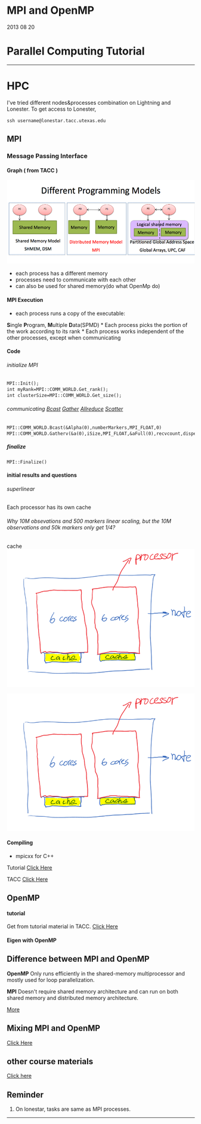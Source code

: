 # MPI and OpenMP
2013 08 20


# Parallel Computing Tutorial

* * *

# HPC


I've tried different nodes&processes combination on Lightning and Lonester. To get access to Lonester,

```
ssh username@lonestar.tacc.utexas.edu
```



## MPI

### Message Passing Interface

#### Graph ( from TACC )

![MPI_OpenMP](media/9609587835_46d95c389a_o.png)

* each process has a different memory
* processes need to communicate with each other
* can also be used for shared memory(do what OpenMp do)

#### MPI Execution

* each process runs a copy of the executable:

**S**ingle **P**rogram, **M**ultiple **D**ata(SPMD) * Each process picks the portion of the work according to its rank * Each process works independent of the other processes, except when communicating

#### Code

###### initialize MPI



```
MPI::Init();
int myRank=MPI::COMM_WORLD.Get_rank();
int clusterSize=MPI::COMM_WORLD.Get_size();
```



###### communicating [Bcast](https://computing.llnl.gov/tutorials/mpi/images/MPI_Bcast.gif) [Gather](https://computing.llnl.gov/tutorials/mpi/images/MPI_Gather.gif) [Allreduce](https://computing.llnl.gov/tutorials/mpi/images/MPI_Allreduce.gif) [Scatter](https://computing.llnl.gov/tutorials/mpi/images/MPI_Scatter.gif)



```
MPI::COMM_WORLD.Bcast(&Alpha(0),numberMarkers,MPI_FLOAT,0)  MPI::COMM_WORLD.Gatherv(&a(0),iSize,MPI_FLOAT,&aFull(0),recvcount,dispel,MPI_FLOAT,0)
```



##### finalize



```
MPI::Finalize()
```



#### initial results and questions

###### superlinear

Each processor has its own cache

###### Why 10M obsevations and 500 markers linear scaling, but the 10M observations and 50k markers only get 1/4?

cache ![Hao_node_sketch](media/9610052363_c38e09c335_o.png)

<img src="media/9610052363_c38e09c335_o.png" alt="alt text" width="whatever" height="whatever">

#### Compiling

* mpicxx for C++

Tutorial [Click Here](https://computing.llnl.gov/tutorials/mpi/)

TACC [Click Here](http://www.tacc.utexas.edu/c/document_library/get_file?uuid=0987c33e-f95f-4565-9f08-656d398f1173&groupId=13601)

## OpenMP

#### tutorial

Get from tutorial material in TACC. [Click Here](http://www.tacc.utexas.edu/user-services/training/course-materials)

#### Eigen with OpenMP

## Difference between MPI and OpenMP

**OpenMP** Only runs efficiently in the shared-memory multiprocessor and mostly used for loop parallelization.

**MPI** Doesn't require shared memory architecture and can run on both shared memory and distributed memory architecture.

[More](http://wiki.utep.edu/display/CPSQualifyingExam/Question+5+-+Difference+between+MPI+and+Open+MP)

## Mixing MPI and OpenMP

[Click Here](http://www.slac.stanford.edu/comp/unix/farm/mpi_and_openmp.html)

## other course materials

[Click here](http://www.tacc.utexas.edu/user-services/training/course-materials)

## Reminder

1. On lonestar, tasks are same as MPI processes.



* * *

















